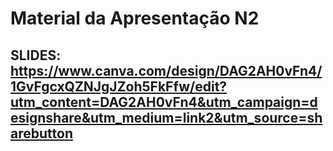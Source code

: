 # Material da Apresentação N2

## SLIDES: https://www.canva.com/design/DAG2AH0vFn4/1GvFgcxQZNJgJZoh5FkFfw/edit?utm_content=DAG2AH0vFn4&utm_campaign=designshare&utm_medium=link2&utm_source=sharebutton
